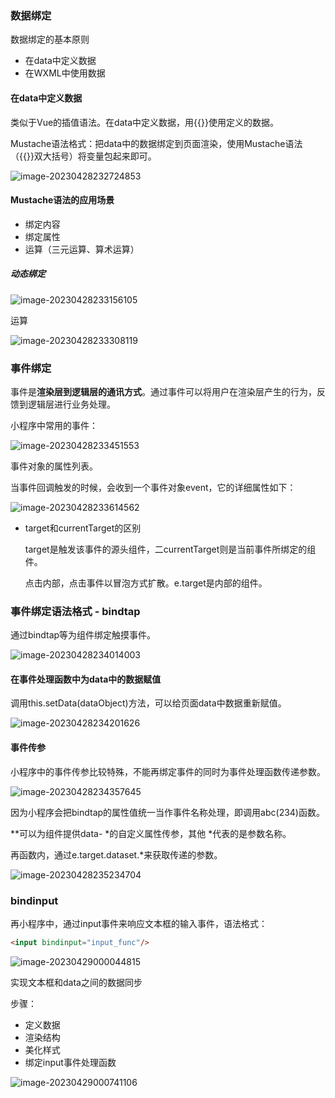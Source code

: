 ### 数据绑定

数据绑定的基本原则

- 在data中定义数据
- 在WXML中使用数据

#### 在data中定义数据

类似于Vue的插值语法。在data中定义数据，用{{}}使用定义的数据。

Mustache语法格式：把data中的数据绑定到页面渲染，使用Mustache语法（{{}}双大括号）将变量包起来即可。

![image-20230428232724853](http://cdn.789ak.com/img/image-20230428232724853.png)

#### Mustache语法的应用场景

- 绑定内容
- 绑定属性
- 运算（三元运算、算术运算）

##### 动态绑定

![image-20230428233156105](http://cdn.789ak.com/img/image-20230428233156105.png)

运算

![image-20230428233308119](http://cdn.789ak.com/img/image-20230428233308119.png)

### 事件绑定

事件是**渲染层到逻辑层的通讯方式**。通过事件可以将用户在渲染层产生的行为，反馈到逻辑层进行业务处理。

小程序中常用的事件：

![image-20230428233451553](http://cdn.789ak.com/img/image-20230428233451553.png)

事件对象的属性列表。

当事件回调触发的时候，会收到一个事件对象event，它的详细属性如下：

![image-20230428233614562](http://cdn.789ak.com/img/image-20230428233614562.png)

- target和currentTarget的区别

  target是触发该事件的源头组件，二currentTarget则是当前事件所绑定的组件。

  点击内部，点击事件以冒泡方式扩散。e.target是内部的组件。

### 事件绑定语法格式 - bindtap

通过bindtap等为组件绑定触摸事件。

![image-20230428234014003](http://cdn.789ak.com/img/image-20230428234014003.png)

#### 在事件处理函数中为data中的数据赋值

调用this.setData(dataObject)方法，可以给页面data中数据重新赋值。

![image-20230428234201626](http://cdn.789ak.com/img/image-20230428234201626.png)

#### 事件传参

小程序中的事件传参比较特殊，不能再绑定事件的同时为事件处理函数传递参数。

![image-20230428234357645](http://cdn.789ak.com/img/image-20230428234357645.png)

因为小程序会把bindtap的属性值统一当作事件名称处理，即调用abc(234)函数。

**可以为组件提供data- *的自定义属性传参，其他 *代表的是参数名称。

再函数内，通过e.target.dataset.*来获取传递的参数。

![image-20230428235234704](http://cdn.789ak.com/img/image-20230428235234704.png)

### bindinput

再小程序中，通过input事件来响应文本框的输入事件，语法格式：

```html
<input bindinput="input_func"/>
```

![image-20230429000044815](http://cdn.789ak.com/img/image-20230429000044815.png)

实现文本框和data之间的数据同步

步骤：

- 定义数据
- 渲染结构
- 美化样式
- 绑定input事件处理函数

![image-20230429000741106](http://cdn.789ak.com/img/image-20230429000741106.png)